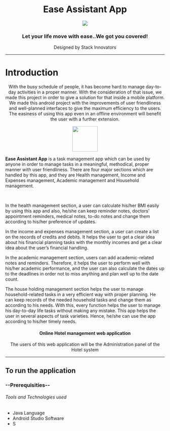 <h1 align="center">Ease Assistant App</h1>

<p align="center" ><img src="https://user-images.githubusercontent.com/67775680/122566076-c546f180-d064-11eb-838d-6404588eed68.jpg"></p>

<h3  align="center">Let your life move with ease..We got you covered!</h3>
<p align="center">Designed by Stack Innovators</p>
<hr/>

<h1>Introduction</h1>
<p align="center"> With the busy schedule of people, it has become hard to manage day-to-day activities in a proper manner. With the consideration of that issue, we made this project in order to give a solution for that inside a mobile platform. We made this android project with the improvements of user friendliness and well-planned interfaces to give the maximum efficiency to the users. The easiness of using this app even in an offline environment will benefit the user with a further extension.
 
 <p align="center" ><img src="https://user-images.githubusercontent.com/67775680/122571312-38069b80-d06a-11eb-8807-23069bc1d450.PNG" width="80" height="80"></p>

<b>Ease Assistant App</b> is a task management app which can be used by anyone in order to manage tasks in a meaningful, methodical, proper manner with user friendliness. There are four major sections which are handled by this app, and they are Health management, Income and Expenses management, Academic management and Household management.
 
 <br>

In the health management section, a user can calculate his/her BMI easily by using this app and also, he/she can keep reminder notes, doctors’ appointment reminders, medical notes, to-do notes and change them according to his/her preference of updates.

In the income and expenses management section, a user can create a list on the records of credits and debits. It helps the user to get a clear idea about his financial planning tasks with the monthly incomes and get a clear idea about the user’s financial handling.

In the academic management section, users can add academic-related notes and reminders. Therefore, it helps the user to perform well with his/her academic performance, and the user can also calculate the dates up to the deadlines in order not to miss anything and plan well up to the date count.

The house holding management section helps the user to manage household-related tasks in a very efficient way with proper planning. He can keep records of the needed household tasks and change them as according to his needs. With this, every function helps the user to manage his day-to-day life tasks without making any mistake. This app helps the user in several aspects of task varieties. Hence, he/she can use the app according to his/her timely needs. 
</p>

<h4 align="center"> Online Hotel management web application</h4>
<p align="center">The users of this web application will be the Administration panel of the Hotel system</p>
<hr/>

## To run the application

### --Prerequisities--

 ###### Tools and Technologies used

- Java Language
- Android Studio Software
- S
